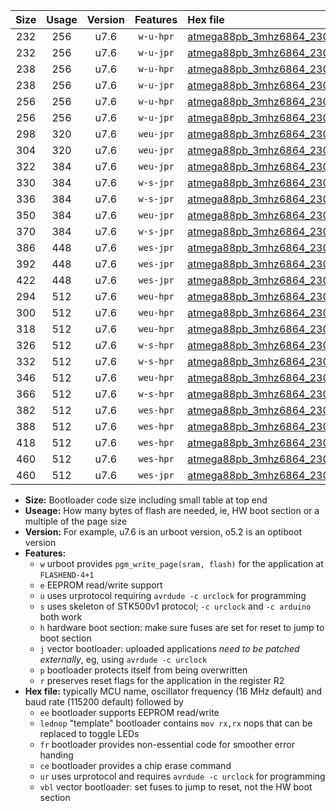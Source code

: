 |Size|Usage|Version|Features|Hex file|
|:-:|:-:|:-:|:-:|:--|
|232|256|u7.6|`w-u-hpr`|[atmega88pb_3mhz6864_230400bps_ur.hex](https://raw.githubusercontent.com/stefanrueger/urboot/main//atmega88pb_3mhz6864_230400bps_ur.hex)|
|232|256|u7.6|`w-u-jpr`|[atmega88pb_3mhz6864_230400bps_ur_vbl.hex](https://raw.githubusercontent.com/stefanrueger/urboot/main//atmega88pb_3mhz6864_230400bps_ur_vbl.hex)|
|238|256|u7.6|`w-u-hpr`|[atmega88pb_3mhz6864_230400bps_lednop_ur.hex](https://raw.githubusercontent.com/stefanrueger/urboot/main//atmega88pb_3mhz6864_230400bps_lednop_ur.hex)|
|238|256|u7.6|`w-u-jpr`|[atmega88pb_3mhz6864_230400bps_lednop_ur_vbl.hex](https://raw.githubusercontent.com/stefanrueger/urboot/main//atmega88pb_3mhz6864_230400bps_lednop_ur_vbl.hex)|
|256|256|u7.6|`w-u-hpr`|[atmega88pb_3mhz6864_230400bps_lednop_fr_ur.hex](https://raw.githubusercontent.com/stefanrueger/urboot/main//atmega88pb_3mhz6864_230400bps_lednop_fr_ur.hex)|
|256|256|u7.6|`w-u-jpr`|[atmega88pb_3mhz6864_230400bps_lednop_fr_ur_vbl.hex](https://raw.githubusercontent.com/stefanrueger/urboot/main//atmega88pb_3mhz6864_230400bps_lednop_fr_ur_vbl.hex)|
|298|320|u7.6|`weu-jpr`|[atmega88pb_3mhz6864_230400bps_ee_ur_vbl.hex](https://raw.githubusercontent.com/stefanrueger/urboot/main//atmega88pb_3mhz6864_230400bps_ee_ur_vbl.hex)|
|304|320|u7.6|`weu-jpr`|[atmega88pb_3mhz6864_230400bps_ee_lednop_ur_vbl.hex](https://raw.githubusercontent.com/stefanrueger/urboot/main//atmega88pb_3mhz6864_230400bps_ee_lednop_ur_vbl.hex)|
|322|384|u7.6|`weu-jpr`|[atmega88pb_3mhz6864_230400bps_ee_lednop_fr_ur_vbl.hex](https://raw.githubusercontent.com/stefanrueger/urboot/main//atmega88pb_3mhz6864_230400bps_ee_lednop_fr_ur_vbl.hex)|
|330|384|u7.6|`w-s-jpr`|[atmega88pb_3mhz6864_230400bps_vbl.hex](https://raw.githubusercontent.com/stefanrueger/urboot/main//atmega88pb_3mhz6864_230400bps_vbl.hex)|
|336|384|u7.6|`w-s-jpr`|[atmega88pb_3mhz6864_230400bps_lednop_vbl.hex](https://raw.githubusercontent.com/stefanrueger/urboot/main//atmega88pb_3mhz6864_230400bps_lednop_vbl.hex)|
|350|384|u7.6|`weu-jpr`|[atmega88pb_3mhz6864_230400bps_ee_lednop_fr_ce_ur_vbl.hex](https://raw.githubusercontent.com/stefanrueger/urboot/main//atmega88pb_3mhz6864_230400bps_ee_lednop_fr_ce_ur_vbl.hex)|
|370|384|u7.6|`w-s-jpr`|[atmega88pb_3mhz6864_230400bps_lednop_fr_vbl.hex](https://raw.githubusercontent.com/stefanrueger/urboot/main//atmega88pb_3mhz6864_230400bps_lednop_fr_vbl.hex)|
|386|448|u7.6|`wes-jpr`|[atmega88pb_3mhz6864_230400bps_ee_vbl.hex](https://raw.githubusercontent.com/stefanrueger/urboot/main//atmega88pb_3mhz6864_230400bps_ee_vbl.hex)|
|392|448|u7.6|`wes-jpr`|[atmega88pb_3mhz6864_230400bps_ee_lednop_vbl.hex](https://raw.githubusercontent.com/stefanrueger/urboot/main//atmega88pb_3mhz6864_230400bps_ee_lednop_vbl.hex)|
|422|448|u7.6|`wes-jpr`|[atmega88pb_3mhz6864_230400bps_ee_lednop_fr_vbl.hex](https://raw.githubusercontent.com/stefanrueger/urboot/main//atmega88pb_3mhz6864_230400bps_ee_lednop_fr_vbl.hex)|
|294|512|u7.6|`weu-hpr`|[atmega88pb_3mhz6864_230400bps_ee_ur.hex](https://raw.githubusercontent.com/stefanrueger/urboot/main//atmega88pb_3mhz6864_230400bps_ee_ur.hex)|
|300|512|u7.6|`weu-hpr`|[atmega88pb_3mhz6864_230400bps_ee_lednop_ur.hex](https://raw.githubusercontent.com/stefanrueger/urboot/main//atmega88pb_3mhz6864_230400bps_ee_lednop_ur.hex)|
|318|512|u7.6|`weu-hpr`|[atmega88pb_3mhz6864_230400bps_ee_lednop_fr_ur.hex](https://raw.githubusercontent.com/stefanrueger/urboot/main//atmega88pb_3mhz6864_230400bps_ee_lednop_fr_ur.hex)|
|326|512|u7.6|`w-s-hpr`|[atmega88pb_3mhz6864_230400bps.hex](https://raw.githubusercontent.com/stefanrueger/urboot/main//atmega88pb_3mhz6864_230400bps.hex)|
|332|512|u7.6|`w-s-hpr`|[atmega88pb_3mhz6864_230400bps_lednop.hex](https://raw.githubusercontent.com/stefanrueger/urboot/main//atmega88pb_3mhz6864_230400bps_lednop.hex)|
|346|512|u7.6|`weu-hpr`|[atmega88pb_3mhz6864_230400bps_ee_lednop_fr_ce_ur.hex](https://raw.githubusercontent.com/stefanrueger/urboot/main//atmega88pb_3mhz6864_230400bps_ee_lednop_fr_ce_ur.hex)|
|366|512|u7.6|`w-s-hpr`|[atmega88pb_3mhz6864_230400bps_lednop_fr.hex](https://raw.githubusercontent.com/stefanrueger/urboot/main//atmega88pb_3mhz6864_230400bps_lednop_fr.hex)|
|382|512|u7.6|`wes-hpr`|[atmega88pb_3mhz6864_230400bps_ee.hex](https://raw.githubusercontent.com/stefanrueger/urboot/main//atmega88pb_3mhz6864_230400bps_ee.hex)|
|388|512|u7.6|`wes-hpr`|[atmega88pb_3mhz6864_230400bps_ee_lednop.hex](https://raw.githubusercontent.com/stefanrueger/urboot/main//atmega88pb_3mhz6864_230400bps_ee_lednop.hex)|
|418|512|u7.6|`wes-hpr`|[atmega88pb_3mhz6864_230400bps_ee_lednop_fr.hex](https://raw.githubusercontent.com/stefanrueger/urboot/main//atmega88pb_3mhz6864_230400bps_ee_lednop_fr.hex)|
|460|512|u7.6|`wes-hpr`|[atmega88pb_3mhz6864_230400bps_ee_lednop_fr_ce.hex](https://raw.githubusercontent.com/stefanrueger/urboot/main//atmega88pb_3mhz6864_230400bps_ee_lednop_fr_ce.hex)|
|460|512|u7.6|`wes-jpr`|[atmega88pb_3mhz6864_230400bps_ee_lednop_fr_ce_vbl.hex](https://raw.githubusercontent.com/stefanrueger/urboot/main//atmega88pb_3mhz6864_230400bps_ee_lednop_fr_ce_vbl.hex)|

- **Size:** Bootloader code size including small table at top end
- **Useage:** How many bytes of flash are needed, ie, HW boot section or a multiple of the page size
- **Version:** For example, u7.6 is an urboot version, o5.2 is an optiboot version
- **Features:**
  + `w` urboot provides `pgm_write_page(sram, flash)` for the application at `FLASHEND-4+1`
  + `e` EEPROM read/write support
  + `u` uses urprotocol requiring `avrdude -c urclock` for programming
  + `s` uses skeleton of STK500v1 protocol; `-c urclock` and `-c arduino` both work
  + `h` hardware boot section: make sure fuses are set for reset to jump to boot section
  + `j` vector bootloader: uploaded applications *need to be patched externally*, eg, using `avrdude -c urclock`
  + `p` bootloader protects itself from being overwritten
  + `r` preserves reset flags for the application in the register R2
- **Hex file:** typically MCU name, oscillator frequency (16 MHz default) and baud rate (115200 default) followed by
  + `ee` bootloader supports EEPROM read/write
  + `lednop` "template" bootloader contains `mov rx,rx` nops that can be replaced to toggle LEDs
  + `fr` bootloader provides non-essential code for smoother error handing
  + `ce` bootloader provides a chip erase command
  + `ur` uses urprotocol and requires `avrdude -c urclock` for programming
  + `vbl` vector bootloader: set fuses to jump to reset, not the HW boot section
